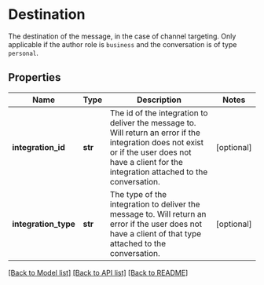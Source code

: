 # Destination

The destination of the message, in the case of channel targeting. Only applicable if the author role is `business` and the conversation is of type `personal`.
## Properties
Name | Type | Description | Notes
------------ | ------------- | ------------- | -------------
**integration_id** | **str** | The id of the integration to deliver the message to. Will return an error if the integration does not exist or if the user does not have a client for the integration attached to the conversation.  | [optional] 
**integration_type** | **str** | The type of the integration to deliver the message to. Will return an error if the user does not have a client of that type attached to the conversation.  | [optional] 

[[Back to Model list]](../README.md#documentation-for-models) [[Back to API list]](../README.md#documentation-for-api-endpoints) [[Back to README]](../README.md)


